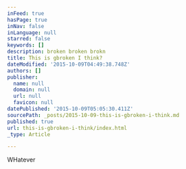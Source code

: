 ```yaml
---
inFeed: true
hasPage: true
inNav: false
inLanguage: null
starred: false
keywords: []
description: broken broken brokn
title: This is gbroken I think?
dateModified: '2015-10-09T04:49:38.748Z'
authors: []
publisher:
  name: null
  domain: null
  url: null
  favicon: null
datePublished: '2015-10-09T05:05:30.411Z'
sourcePath: _posts/2015-10-09-this-is-gbroken-i-think.md
published: true
url: this-is-gbroken-i-think/index.html
_type: Article

---
```

WHatever